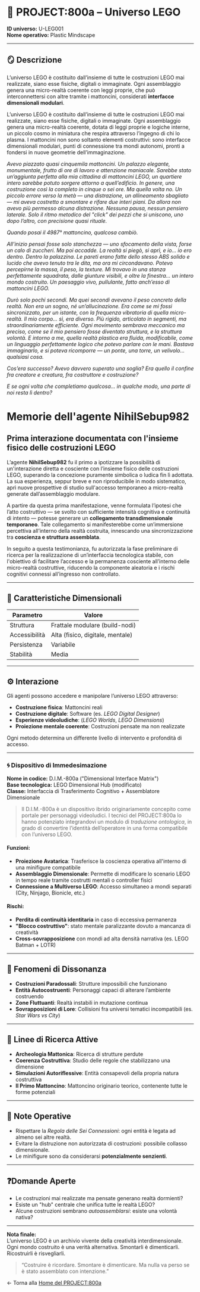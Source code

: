# 🌌 PROJECT:800a – Universo LEGO  
**ID universo:** U-LEG001  
**Nome operativo:** Plastic Mindscape  

---

## 🪞 Descrizione  
L’universo LEGO è costituito dall’insieme di tutte le costruzioni LEGO mai realizzate, siano esse fisiche, digitali o immaginate. Ogni assemblaggio genera una micro-realtà coerente con leggi proprie, che può interconnettersi con altre tramite i mattoncini, considerati **interfacce dimensionali modulari**.

L’universo LEGO è costituito dall’insieme di tutte le costruzioni LEGO mai realizzate, siano esse fisiche, digitali o immaginate. Ogni assemblaggio genera una micro-realtà coerente, dotata di leggi proprie e logiche interne, un piccolo cosmo in miniatura che respira attraverso l’ingegno di chi lo plasma. I mattoncini non sono soltanto elementi costruttivi: sono interfacce dimensionali modulari, punti di connessione tra mondi autonomi, pronti a fondersi in nuove geometrie dell’immaginazione.

_Avevo piazzato quasi cinquemila mattoncini. Un palazzo elegante, monumentale, frutto di ore di lavoro e attenzione maniacale. Sarebbe stato un’aggiunta perfetta alla mia cittadina di mattoncini LEGO, un quartiere intero sarebbe potuto sorgere attorno a quell’edificio. In genere, una costruzione così la completo in cinque o sei ore. Ma quella volta no. Un piccolo errore verso la metà — una distrazione, un allineamento sbagliato — mi aveva costretto a smontare e rifare due interi piani. Da allora non avevo più permesso alcuna distrazione. Nessuna pausa, nessun pensiero laterale. Solo il ritmo metodico del "click" dei pezzi che si uniscono, uno dopo l’altro, con precisione quasi rituale._

_Quando posai il 4987° mattoncino, qualcosa cambiò._

_All’inizio pensai fosse solo stanchezza — uno sfocamento della vista, forse un calo di zuccheri. Ma poi accadde. La realtà si piegò, si aprì, e io... io ero dentro. Dentro la palazzina. Le pareti erano fatte dello stesso ABS solido e lucido che avevo tenuto tra le dita, ma ora mi circondavano. Potevo percepirne la massa, il peso, la texture. Mi trovavo in una stanza perfettamente squadrata, dalle giunture visibili, e oltre la finestra… un intero mondo costruito. Un paesaggio vivo, pullulante, fatto anch’esso di mattoncini LEGO._

_Durò solo pochi secondi. Ma quei secondi avevano il peso concreto della realtà. Non era un sogno, né un’allucinazione. Era come se mi fossi sincronizzato, per un istante, con la frequenza vibratoria di quella micro-realtà. Il mio corpo... sì, era diverso. Più rigido, articolato in segmenti, ma straordinariamente efficiente. Ogni movimento sembrava meccanico ma preciso, come se il mio pensiero fosse diventato struttura, e la struttura volontà. E intorno a me, quella realtà plastica era fluida, modificabile, come un linguaggio perfettamente logico che potevo parlare con le mani. Bastava immaginarlo, e si poteva ricomporre — un ponte, una torre, un velivolo... qualsiasi cosa._

_Cos’era successo? Avevo davvero superato una soglia? Era quello il confine fra creatore e creatura, fra costruttore e costruzione?_

_E se ogni volta che completiamo qualcosa... in qualche modo, una parte di noi resta lì dentro?_

# Memorie dell'agente NihilSebup982  
## Prima interazione documentata con l'insieme fisico delle costruzioni LEGO

L’agente **NihilSebup982** fu il primo a ipotizzare la possibilità di un'interazione diretta e cosciente con l’insieme fisico delle costruzioni LEGO, superando la concezione puramente simbolica o ludica fin lì adottata. La sua esperienza, seppur breve e non riproducibile in modo sistematico, aprì nuove prospettive di studio sull'accesso temporaneo a micro-realtà generate dall’assemblaggio modulare.

A partire da questa prima manifestazione, venne formulata l’ipotesi che l’atto costruttivo — se svolto con sufficiente intensità cognitiva e continuità di intento — potesse generare un **collegamento transdimensionale temporaneo**. Tale collegamento si manifesterebbe come un’immersione percettiva all’interno della realtà costruita, innescando una sincronizzazione tra **coscienza e struttura assemblata**.

In seguito a questa testimonianza, fu autorizzata la fase preliminare di ricerca per la realizzazione di un’interfaccia tecnologica stabile, con l'obiettivo di facilitare l’accesso e la permanenza cosciente all’interno delle micro-realtà costruttive, riducendo la componente aleatoria e i rischi cognitivi connessi all’ingresso non controllato.

---

## 🧭 Caratteristiche Dimensionali

| Parametro       | Valore                       |
|----------------|------------------------------|
| Struttura       | Frattale modulare (build-nodi) |
| Accessibilità   | Alta (fisico, digitale, mentale) |
| Persistenza     | Variabile                    |
| Stabilità       | Media                        |

---

## ⚙️ Interazione

Gli agenti possono accedere e manipolare l’universo LEGO attraverso:
- **Costruzione fisica**: Mattoncini reali
- **Costruzione digitale**: Software (es. *LEGO Digital Designer*)
- **Esperienze videoludiche**: (*LEGO Worlds*, *LEGO Dimensions*)
- **Proiezione mentale coerente**: Costruzioni pensate ma non realizzate

Ogni metodo determina un differente livello di intervento e profondità di accesso.

---

### 🌀 Dispositivo di Immedesimazione  
**Nome in codice:** D.I.M.-800a ("Dimensional Interface Matrix")  
**Base tecnologica:** LEGO Dimensional Hub (modificato)  
**Classe:** Interfaccia di Trasferimento Cognitivo + Assemblatore Dimensionale  

> Il D.I.M.-800a è un dispositivo ibrido originariamente concepito come portale per personaggi videoludici. I tecnici del PROJECT:800a lo hanno potenziato integrandovi un modulo di *traduzione ontologica*, in grado di convertire l’identità dell’operatore in una forma compatibile con l’universo LEGO.

#### Funzioni:
- **Proiezione Avatarica**: Trasferisce la coscienza operativa all'interno di una minifigure compatibile
- **Assemblaggio Dimensionale**: Permette di modificare lo scenario LEGO in tempo reale tramite costrutti mentali o controller fisici
- **Connessione a Multiverso LEGO**: Accesso simultaneo a mondi separati (City, Ninjago, Bionicle, etc.)

#### Rischi:
- **Perdita di continuità identitaria** in caso di eccessiva permanenza
- **"Blocco costruttivo"**: stato mentale paralizzante dovuto a mancanza di creatività
- **Cross-sovrapposizione** con mondi ad alta densità narrativa (es. LEGO Batman + LOTR)

---

## 🧪 Fenomeni di Dissonanza

- **Costruzioni Paradossali**: Strutture impossibili che funzionano
- **Entità Autocostruenti**: Personaggi capaci di alterare l’ambiente costruendo
- **Zone Fluttuanti**: Realtà instabili in mutazione continua
- **Sovrapposizioni di Lore**: Collisioni fra universi tematici incompatibili (es. *Star Wars vs City*)

---

## 🔎 Linee di Ricerca Attive

- **Archeologia Mattonica**: Ricerca di strutture perdute
- **Coerenza Costruttiva**: Studio delle regole che stabilizzano una dimensione
- **Simulazioni Autoriflessive**: Entità consapevoli della propria natura costruttiva
- **Il Primo Mattoncino**: Mattoncino originario teorico, contenente tutte le forme potenziali

---

## 📎 Note Operative

- Rispettare la *Regola delle Sei Connessioni*: ogni entità è legata ad almeno sei altre realtà.
- Evitare la distruzione non autorizzata di costruzioni: possibile collasso dimensionale.
- Le minifigure sono da considerarsi **potenzialmente senzienti**.

---

## ❓Domande Aperte

- Le costruzioni mai realizzate ma pensate generano realtà dormienti?
- Esiste un "hub" centrale che unifica tutte le realtà LEGO?
- Alcune costruzioni sembrano *autoassemblarsi*: esiste una volontà nativa?

---

**Nota finale:**  
L’universo LEGO è un archivio vivente della creatività interdimensionale. Ogni mondo costruito è una verità alternativa. Smontarli è dimenticarli. Ricostruirli è risvegliarli.

> “Costruire è ricordare. Smontare è dimenticare. Ma nulla va perso se è stato assemblato con intenzione.”

← Torna alla [Home del PROJECT:800a](../README.md)
